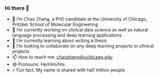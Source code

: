 ### Hi there 👋
- 🤔 I’m Chao Zhang, a PhD candidate at the University of Chicago, Pritzker School of Molecular Engineering
- 🔭 I’m currently working on clinical data science as well as natural language processing and deep learning applications
- 🌱 I’m currently learning about writing a thesis
- 👯 I’m looking to collaborate on any deep learning projects or clinical projects
- 📫 How to reach me: chaozhang@uchicago.edu
- 😄 Pronouns: He/Him/His
- ⚡ Fun fact: My name is shared with half million people
<!--
**imechaozhang/imechaozhang** is a ✨ _special_ ✨ repository because its `README.md` (this file) appears on your GitHub profile.

Here are some ideas to get you started:

- 🔭 I’m currently working on ...
- 🌱 I’m currently learning ...
- 👯 I’m looking to collaborate on ...
- 🤔 I’m looking for help with ...
- 💬 Ask me about ...
- 📫 How to reach me: ...
- 😄 Pronouns: ...
- ⚡ Fun fact: ...
-->
